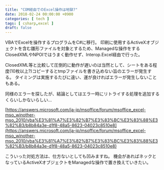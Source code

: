 ```yaml
---
title: "COM経由でのExcel操作は地獄?"
date: 2018-02-24 00:00:00 +0900
categories: [ tech ]
tags: [ csharp,excel ]
draft: false
---
```


VBAでExcelを操作するプログラムをC#に移行。
印刷に使用するActiveXオブジェクトを含む雛形ファイルを対象とするため、Managedな操作をするClosedXMLやNPOIではうまく動作せず、Interop.Excel経由で行った。

ClosedXML等と比較して圧倒的に動作が遅いのは当然として、シートをある程度(10枚以上?)コピーするとtmpファイルを書き込めない旨のエラーが発生する。
タイミングは実施するたびに違い、運が良ければエラーが発生しないこともある。

同様のエラーを探したが、結論としてはエラー時にリトライする処理を追加するくらいしかないらしい...

[https://answers.microsoft.com/ja-jp/msoffice/forum/msoffice_excel-mso_winother-mso_2010/vba%E3%81%A7%E3%82%B7%E3%83%BC%E3%83%88%E3%82%B3/b8b84a3e-d1f8-48a5-8623-04023c8510e8](https://answers.microsoft.com/ja-jp/msoffice/forum/msoffice_excel-mso_winother-mso_2010/vba%E3%81%A7%E3%82%B7%E3%83%BC%E3%83%88%E3%82%B3/b8b84a3e-d1f8-48a5-8623-04023c8510e8)

こういった対処方法は、仕方ないとしても凹みますね。
機会があればネックとなっているActiveXオブジェクトをManagedな操作で置き換えていきたい。
